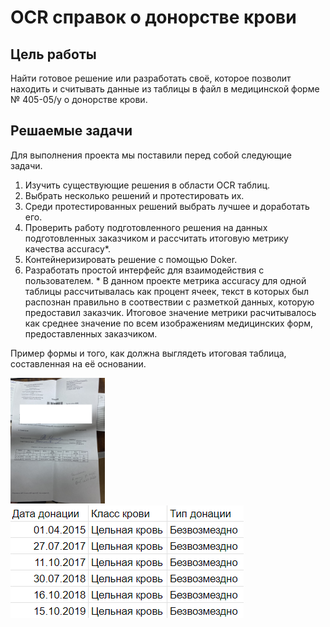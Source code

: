 # OCR справок о донорстве крови

## Цель работы
Найти готовое решение или разработать своё, которое позволит находить и считывать данные из таблицы в файл в медицинской форме № 405-05/у о донорстве крови.

## Решаемые задачи
Для выполнения проекта мы поставили перед собой следующие задачи.
1. Изучить существующие решения в области OCR таблиц.
2. Выбрать несколько решений и протестировать их.
3. Среди протестированных решений выбрать лучшее и доработать его.
4. Проверить работу подготовленного решения на данных подготовленных заказчиком и рассчитать итоговую метрику качества accuracy*.
5. Контейнеризировать решение с помощью Doker.
6. Разработать простой интерфейс для взаимодействия с пользователем.
\* В данном проекте метрика accuracy для одной таблицы рассчитывалась как процент ячеек, текст в которых был распознан правильно в соотвествии с разметкой данных, которую предоставил заказчик. Итоговое значение метрики расчитывалось как среднее значение по всем изображениям медицинских форм, предоставленных заказчиком.

Пример формы и того, как должна выглядеть итоговая таблица, составленная на её основании.

<img src="https://github.com/olga-khrushcheva/DonorSearch/blob/master/images/Example_form_405-05.jpg" height=30% width=30%>

<img src="https://github.com/olga-khrushcheva/DonorSearch/blob/master/images/Example_of_recognized_table.png">

